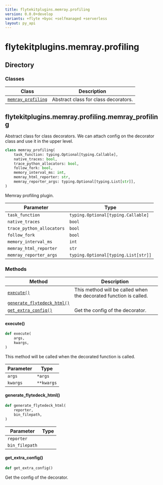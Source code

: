 ```yaml
---
title: flytekitplugins.memray.profiling
version: 0.0.0+develop
variants: +flyte +byoc +selfmanaged +serverless
layout: py_api
---
```


# flytekitplugins.memray.profiling

## Directory

### Classes

| Class | Description |
|-|-|
| [`memray_profiling`](.././flytekitplugins.memray.profiling#flytekitpluginsmemrayprofilingmemray_profiling) | Abstract class for class decorators. |

## flytekitplugins.memray.profiling.memray_profiling

Abstract class for class decorators.
We can attach config on the decorator class and use it in the upper level.


```python
class memray_profiling(
    task_function: typing.Optional[typing.Callable],
    native_traces: bool,
    trace_python_allocators: bool,
    follow_fork: bool,
    memory_interval_ms: int,
    memray_html_reporter: str,
    memray_reporter_args: typing.Optional[typing.List[str]],
)
```
Memray profiling plugin.


| Parameter | Type |
|-|-|
| `task_function` | `typing.Optional[typing.Callable]` |
| `native_traces` | `bool` |
| `trace_python_allocators` | `bool` |
| `follow_fork` | `bool` |
| `memory_interval_ms` | `int` |
| `memray_html_reporter` | `str` |
| `memray_reporter_args` | `typing.Optional[typing.List[str]]` |

### Methods

| Method | Description |
|-|-|
| [`execute()`](#execute) | This method will be called when the decorated function is called. |
| [`generate_flytedeck_html()`](#generate_flytedeck_html) |  |
| [`get_extra_config()`](#get_extra_config) | Get the config of the decorator. |


#### execute()

```python
def execute(
    args,
    kwargs,
)
```
This method will be called when the decorated function is called.


| Parameter | Type |
|-|-|
| `args` | ``*args`` |
| `kwargs` | ``**kwargs`` |

#### generate_flytedeck_html()

```python
def generate_flytedeck_html(
    reporter,
    bin_filepath,
)
```
| Parameter | Type |
|-|-|
| `reporter` |  |
| `bin_filepath` |  |

#### get_extra_config()

```python
def get_extra_config()
```
Get the config of the decorator.


